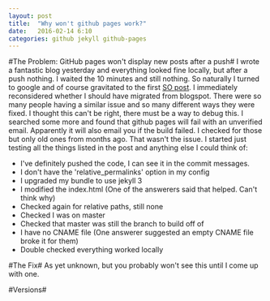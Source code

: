 ```yaml
---
layout: post
title:  "Why won't github pages work?"
date:   2016-02-14 6:10
categories: github jekyll github-pages 
---
```

#The Problem: GitHub pages won't display new posts after a push#
I wrote a fantastic blog yesterday and everything looked fine locally, but after a push nothing. I waited the 10 minutes and still nothing. So naturally I turned to google and of course gravitated to the first [SO post](http://stackoverflow.com/questions/20422279/github-pages-are-not-updating). I immediately reconsidered whether I should have migrated from blogspot. There were so many people having a similar issue and so many different ways they were fixed.  I thought this can't be right, there must be a way to debug this. I searched some more and found that github pages will fail with an unverified email. Apparently it will also email you if the build failed. I checked for those but only old ones from months ago. That wasn't the issue. I started just testing all the things listed in the post and anything else I could think of: 
* I've definitely pushed the code, I can see it in the commit messages. 
* I don't have the 'relative_permalinks' option in my config
* I upgraded my bundle to use jekyll 3
* I modified the index.html (One of the answerers said that helped. Can't think why)
* Checked again for relative paths, still none
* Checked I was on master
* Checked that master was still the branch to build off of
* I have no CNAME file (One answerer suggested an empty CNAME file broke it for them)
* Double checked everything worked locally

#The Fix#
As yet unknown, but you probably won't see this until I come up with one.

#Versions#

